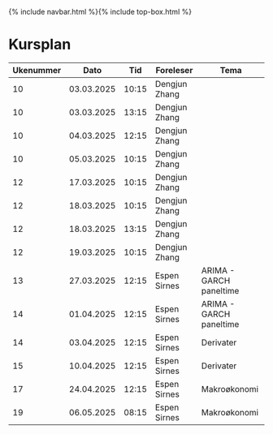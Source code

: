 {% include navbar.html %}{% include top-box.html %}
# Kursplan

| Ukenummer | Dato       | Tid    | Foreleser     | Tema                         |
|-----------|------------|--------|---------------|------------------------------|
| 10        | 03.03.2025 | 10:15  | Dengjun Zhang |                              |
| 10        | 03.03.2025 | 13:15  | Dengjun Zhang |                              |
| 10        | 04.03.2025 | 12:15  | Dengjun Zhang |                              |
| 10        | 05.03.2025 | 10:15  | Dengjun Zhang |                              |
| 12        | 17.03.2025 | 10:15  | Dengjun Zhang |                              |
| 12        | 18.03.2025 | 10:15  | Dengjun Zhang |                              |
| 12        | 18.03.2025 | 13:15  | Dengjun Zhang |                              |
| 12        | 19.03.2025 | 10:15  | Dengjun Zhang |                              |
| 13        | 27.03.2025 | 12:15  | Espen Sirnes  | ARIMA - GARCH paneltime      |
| 14        | 01.04.2025 | 12:15  | Espen Sirnes  | ARIMA - GARCH paneltime      |
| 14        | 03.04.2025 | 12:15  | Espen Sirnes  | Derivater                    |
| 15        | 10.04.2025 | 12:15  | Espen Sirnes  | Derivater                    |
| 17        | 24.04.2025 | 12:15  | Espen Sirnes  | Makroøkonomi                 |
| 19        | 06.05.2025 | 08:15  | Espen Sirnes  | Makroøkonomi                 |





